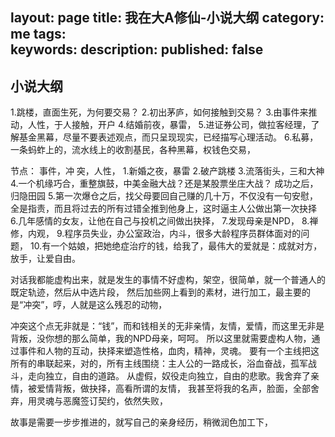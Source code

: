 layout: page
title:  我在大A修仙-小说大纲
category: me
tags:   
keywords:
description:
published: false
---

## 小说大纲
1.跳楼，直面生死，为何要交易？
2.初出茅庐，如何接触到交易？
3.由事件来推动，人性，于人接触，开户
4.结婚前夜，暴雷，
5.进证券公司，做拉客经理，了解基金黑幕，尽量不要表述观点，而只呈现现实，已经描写心理活动。
6.私募，一条蚂蚱上的，流水线上的收割基民，各种黑幕，权钱色交易，

节点：
事件，冲 突，人性，
1.新婚之夜，暴雷
2.破产跳楼
3.流落街头，三和大神
4.一个机缘巧合，重整旗鼓，中美金融大战？还是某股票坐庄大战？
成功之后，归隐田园
5.第一次爆仓之后，找父母要回自己赚的几十万，不仅没有一句安慰，全是指责，而且将过去的所有过错全推到他身上，这时逼主人公做出第一次抉择
6.几年感情的女友，让他在自己与投机之间做出抉择，
7.发现母亲是NPD，
8.禅修，内观，
9.程序员失业，办公室政治，内斗，很多大龄程序员群体面对的问题，
10.有一个姑娘，把她绝症治疗的钱，给我了，最伟大的爱就是：成就对方，放手，让爱自由。

对话我都能虚构出来，就是发生的事情不好虚构，架空，很简单，就一个普通人的既定轨迹，然后从中选片段，
然后加些网上看到的素材，进行加工，最主要的是“冲突”，哼，人就是这么残忍的动物，

冲突这个点无非就是：“钱”，而和钱相关的无非亲情，友情，爱情，而这里无非是背叛，没你想的那么简单，我的NPD母亲，呵呵。
所以这里就需要虚构人物，通过事件和人物的互动，抉择来塑造性格，血肉，精神，灵魂。
要有一个主线把这所有的串联起来，对的，所有主线围绕：主人公的一路成长，浴血奋战，孤军战斗，走向独立，自由的道路。
从虚假，奴役走向独立，自由的悲歌。我舍弃了亲情，被爱情背叛，做抉择，高看所谓的友情，
我甚至将我的名声，脸面，全部舍弃，用灵魂与恶魔签订契约，依然失败，

故事是需要一步步推进的，就写自己的亲身经历，稍微润色加工下，





